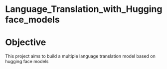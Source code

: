 # Language_Translation_with_Huggingface_models

# Objective
This project aims to build a multiple language translation model based on hugging face models 

